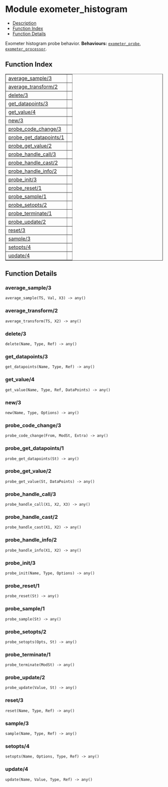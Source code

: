 

# Module exometer_histogram #
* [Description](#description)
* [Function Index](#index)
* [Function Details](#functions)


Exometer histogram probe behavior.
__Behaviours:__ [`exometer_probe`](exometer_probe.md), [`exometer_processor`](exometer_processor.md).
<a name="index"></a>

## Function Index ##


<table width="100%" border="1" cellspacing="0" cellpadding="2" summary="function index"><tr><td valign="top"><a href="#average_sample-3">average_sample/3</a></td><td></td></tr><tr><td valign="top"><a href="#average_transform-2">average_transform/2</a></td><td></td></tr><tr><td valign="top"><a href="#delete-3">delete/3</a></td><td></td></tr><tr><td valign="top"><a href="#get_datapoints-3">get_datapoints/3</a></td><td></td></tr><tr><td valign="top"><a href="#get_value-4">get_value/4</a></td><td></td></tr><tr><td valign="top"><a href="#new-3">new/3</a></td><td></td></tr><tr><td valign="top"><a href="#probe_code_change-3">probe_code_change/3</a></td><td></td></tr><tr><td valign="top"><a href="#probe_get_datapoints-1">probe_get_datapoints/1</a></td><td></td></tr><tr><td valign="top"><a href="#probe_get_value-2">probe_get_value/2</a></td><td></td></tr><tr><td valign="top"><a href="#probe_handle_call-3">probe_handle_call/3</a></td><td></td></tr><tr><td valign="top"><a href="#probe_handle_cast-2">probe_handle_cast/2</a></td><td></td></tr><tr><td valign="top"><a href="#probe_handle_info-2">probe_handle_info/2</a></td><td></td></tr><tr><td valign="top"><a href="#probe_init-3">probe_init/3</a></td><td></td></tr><tr><td valign="top"><a href="#probe_reset-1">probe_reset/1</a></td><td></td></tr><tr><td valign="top"><a href="#probe_sample-1">probe_sample/1</a></td><td></td></tr><tr><td valign="top"><a href="#probe_setopts-2">probe_setopts/2</a></td><td></td></tr><tr><td valign="top"><a href="#probe_terminate-1">probe_terminate/1</a></td><td></td></tr><tr><td valign="top"><a href="#probe_update-2">probe_update/2</a></td><td></td></tr><tr><td valign="top"><a href="#reset-3">reset/3</a></td><td></td></tr><tr><td valign="top"><a href="#sample-3">sample/3</a></td><td></td></tr><tr><td valign="top"><a href="#setopts-4">setopts/4</a></td><td></td></tr><tr><td valign="top"><a href="#update-4">update/4</a></td><td></td></tr></table>


<a name="functions"></a>

## Function Details ##

<a name="average_sample-3"></a>

### average_sample/3 ###

`average_sample(TS, Val, X3) -> any()`


<a name="average_transform-2"></a>

### average_transform/2 ###

`average_transform(TS, X2) -> any()`


<a name="delete-3"></a>

### delete/3 ###

`delete(Name, Type, Ref) -> any()`


<a name="get_datapoints-3"></a>

### get_datapoints/3 ###

`get_datapoints(Name, Type, Ref) -> any()`


<a name="get_value-4"></a>

### get_value/4 ###

`get_value(Name, Type, Ref, DataPoints) -> any()`


<a name="new-3"></a>

### new/3 ###

`new(Name, Type, Options) -> any()`


<a name="probe_code_change-3"></a>

### probe_code_change/3 ###

`probe_code_change(From, ModSt, Extra) -> any()`


<a name="probe_get_datapoints-1"></a>

### probe_get_datapoints/1 ###

`probe_get_datapoints(St) -> any()`


<a name="probe_get_value-2"></a>

### probe_get_value/2 ###

`probe_get_value(St, DataPoints) -> any()`


<a name="probe_handle_call-3"></a>

### probe_handle_call/3 ###

`probe_handle_call(X1, X2, X3) -> any()`


<a name="probe_handle_cast-2"></a>

### probe_handle_cast/2 ###

`probe_handle_cast(X1, X2) -> any()`


<a name="probe_handle_info-2"></a>

### probe_handle_info/2 ###

`probe_handle_info(X1, X2) -> any()`


<a name="probe_init-3"></a>

### probe_init/3 ###

`probe_init(Name, Type, Options) -> any()`


<a name="probe_reset-1"></a>

### probe_reset/1 ###

`probe_reset(St) -> any()`


<a name="probe_sample-1"></a>

### probe_sample/1 ###

`probe_sample(St) -> any()`


<a name="probe_setopts-2"></a>

### probe_setopts/2 ###

`probe_setopts(Opts, St) -> any()`


<a name="probe_terminate-1"></a>

### probe_terminate/1 ###

`probe_terminate(ModSt) -> any()`


<a name="probe_update-2"></a>

### probe_update/2 ###

`probe_update(Value, St) -> any()`


<a name="reset-3"></a>

### reset/3 ###

`reset(Name, Type, Ref) -> any()`


<a name="sample-3"></a>

### sample/3 ###

`sample(Name, Type, Ref) -> any()`


<a name="setopts-4"></a>

### setopts/4 ###

`setopts(Name, Options, Type, Ref) -> any()`


<a name="update-4"></a>

### update/4 ###

`update(Name, Value, Type, Ref) -> any()`


